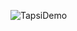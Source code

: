 
![TapsiDemo](https://github.com/FatemehHabibimoghaddam/TAPSI__DEMO/assets/121612207/ec0a49ec-ea37-46ea-b777-740b56da34ec)
